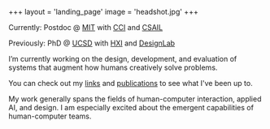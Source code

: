 +++
layout = 'landing_page'
image = 'headshot.jpg'
+++

Currently: Postdoc @ [MIT](https://web.mit.edu/) with [CCI](https://cci.mit.edu/) and [CSAIL](https://www.csail.mit.edu/)

Previously: PhD @ [UCSD](https://www.ucsd.edu/) with [HXI](https://hxi.ucsd.edu/) and [DesignLab](https://designlab.ucsd.edu/)

I’m currently working on the design, development, and evaluation of systems that augment how humans creatively solve problems.

You can check out my [links](/links) and [publications](/publications) to see what I've been up to.

My work generally spans the fields of human-computer interaction, applied AI, and design. I am especially excited about the emergent capabilities of human-computer teams.
